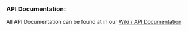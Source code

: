 ### API Documentation:

All API Documentation can be found at in our [Wiki / API Documentation](https://github.com/CSC59939/Rails/wiki/API-Documentation)
